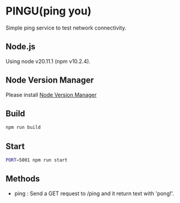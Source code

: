 # PINGU(ping you)

Simple ping service to test network connectivity.

## Node.js
Using node v20.11.1 (npm v10.2.4). 

## Node Version Manager
Please install [Node Version Manager](https://github.com/nvm-sh/nvm?tab=readme-ov-file#installing-and-updating)

## Build
```sh
npm run build
```

## Start
```sh
PORT=5001 npm run start
```

## Methods 
- ping : Send a GET request to /ping and it return text with 'pong!'.
